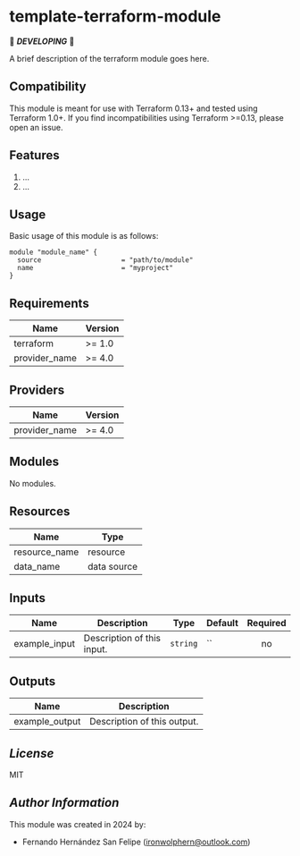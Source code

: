 # template-terraform-module

:construction: ***DEVELOPING*** :construction:

A brief description of the terraform module goes here.

## Compatibility

This module is meant for use with Terraform 0.13+ and tested using Terraform 1.0+. If you find incompatibilities using Terraform >=0.13, please open an issue.

## Features

1. ...
2. ...

## Usage

Basic usage of this module is as follows:

```hcl
module "module_name" {
  source                    = "path/to/module"
  name                      = "myproject"
}
```

<!-- BEGINNING OF PRE-COMMIT-TERRAFORM DOCS HOOK -->
## Requirements

| Name | Version |
|------|---------|
| terraform | >= 1.0 |
| provider_name | >= 4.0 |

## Providers

| Name | Version |
|------|---------|
| provider_name | >= 4.0 |

## Modules

No modules.

## Resources

| Name | Type |
|------|------|
| resource_name | resource |
| data_name | data source |

## Inputs

| Name | Description | Type | Default | Required |
|------|-------------|------|---------|:--------:|
| example_input | Description of this input. | `string` | `` | no |

## Outputs

| Name | Description |
|------|-------------|
| example_output | Description of this output. |

<!-- END OF PRE-COMMIT-TERRAFORM DOCS HOOK -->

## *License*

MIT

## *Author Information*

This module was created in 2024 by:

- Fernando Hernández San Felipe (<ironwolphern@outlook.com>)
